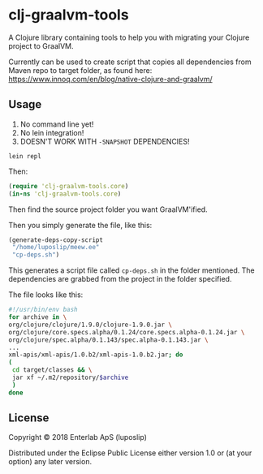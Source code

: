 # clj-graalvm-tools

A Clojure library containing tools to help you with migrating your Clojure project to GraalVM.

Currently can be used to create script that copies all dependencies from Maven repo to target folder, as found here: https://www.innoq.com/en/blog/native-clojure-and-graalvm/

## Usage

1. No command line yet!
2. No lein integration!
2. DOESN'T WORK WITH `-SNAPSHOT` DEPENDENCIES!

`lein repl`

Then:

```clojure
(require 'clj-graalvm-tools.core)
(in-ns 'clj-graalvm-tools.core)
```

Then find the source project folder you want GraalVM'ified.

Then you simply generate the file, like this:

```clojure
(generate-deps-copy-script
 "/home/luposlip/meew.ee"
 "cp-deps.sh")
```

This generates a script file called `cp-deps.sh` in the folder mentioned. The dependencies are grabbed from the project in the folder specified.

The file looks like this:

```sh
#!/usr/bin/env bash
for archive in \
org/clojure/clojure/1.9.0/clojure-1.9.0.jar \
org/clojure/core.specs.alpha/0.1.24/core.specs.alpha-0.1.24.jar \
org/clojure/spec.alpha/0.1.143/spec.alpha-0.1.143.jar \
...
xml-apis/xml-apis/1.0.b2/xml-apis-1.0.b2.jar; do
(
 cd target/classes && \
 jar xf ~/.m2/repository/$archive
 )
done
```

## License

Copyright © 2018 Enterlab ApS (luposlip)

Distributed under the Eclipse Public License either version 1.0 or (at your option) any later version.
